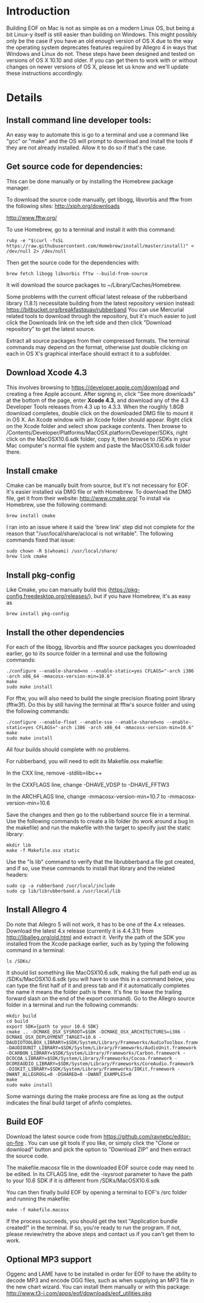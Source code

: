# Introduction #

Building EOF on Mac is not as simple as on a modern Linux OS, but being a bit Linux-y itself is still easier than building on Windows.  This might possibly only be the case if you have an old enough version of OS X due to the way the operating system deprecates features required by Allegro 4 in ways that Windows and Linux do not.  These steps have been designed and tested on versions of OS X 10.10 and older.  If you can get them to work with or without changes on newer versions of OS X, please let us know and we'll update these instructions accordingly.

# Details #

## Install command line developer tools: ##
An easy way to automate this is go to a terminal and use a command like "gcc" or "make" and the OS will prompt to download and install the tools if they are not already installed.  Allow it to do so if that's the case.

## Get source code for dependencies: ##
This can be done manually or by installing the Homebrew package manager.

To download the source code manually, get libogg, libvorbis and fftw from the following sites:
http://xiph.org/downloads

http://www.fftw.org/

To use Homebrew, go to a terminal and install it with this command:
```
ruby -e "$(curl -fsSL https://raw.githubusercontent.com/Homebrew/install/master/install)" < /dev/null 2> /dev/null
```
Then get the source code for the dependencies with:
```
brew fetch libogg libvorbis fftw --build-from-source
```
It will download the source packages to ~/Library/Caches/Homebrew.

Some problems with the current official latest release of the rubberband library (1.8.1) necessitate building from the latest repository version instead:
https://bitbucket.org/breakfastquay/rubberband
You can use Mercurial related tools to download through the repository, but it's much easier to just click the Downloads link on the left side and then click "Download repository" to get the latest source.

Extract all source packages from their compressed formats.  The terminal commands may depend on the format, otherwise just double clicking on each in OS X's graphical interface should extract it to a subfolder.

## Download Xcode 4.3 ##
This involves browsing to https://developer.apple.com/download and creating a free Apple account.  After signing in, click "See more downloads" at the bottom of the page, enter **Xcode 4.3**, and download any of the 4.3 Developer Tools releases from 4.3 up to 4.3.3.  When the roughly 1.8GB download completes, double click on the downloaded DMG file to mount it in OS X.  An Xcode window with an Xcode folder should appear.  Right click on the Xcode folder and select show package contents.  Then browse to /Contents/Developer/Platforms/MacOSX.platform/Developer/SDKs, right click on the MacOSX10.6.sdk folder, copy it, then browse to /SDKs in your Mac computer's normal file system and paste the MacOSX10.6.sdk folder there.

## Install cmake ##
Cmake can be manually built from source, but it's not necessary for EOF.  It's easier installed via DMG file or with Homebrew.  To download the DMG file, get it from their website:
http://www.cmake.org/
To install via Homebrew, use the following command:
```
brew install cmake
```
I ran into an issue where it said the 'brew link' step did not complete for the reason that "/usr/local/share/aclocal is not writable".  The following commands fixed that issue:
```
sudo chown -R $(whoami) /usr/local/share/
brew link cmake
```

## Install pkg-config ##
Like Cmake, you can manually build this (https://pkg-config.freedesktop.org/releases/), but if you have Homebrew, it's as easy as
```
brew install pkg-config
```

## Install the other dependencies ##
For each of the libogg, libvorbis and fftw source packages you downloaded earlier, go to its source folder in a terminal and use the following commands:
```
./configure --enable-shared=no --enable-static=yes CFLAGS="-arch i386 -arch x86_64 -mmacosx-version-min=10.6"
make
sudo make install
```
For fftw, you will also need to build the single precision floating point library (fftw3f).  Do this by still having the terminal at fftw's source folder and using the following commands:
```
./configure --enable-float --enable-sse --enable-shared=no --enable-static=yes CFLAGS="-arch i386 -arch x86_64 -mmacosx-version-min=10.6"
make
sudo make install
```
All four builds should complete with no problems.

For rubberband, you will need to edit its Makefile.osx makefile:

In the CXX line, remove -stdlib=libc++

In the CXXFLAGS line, change -DHAVE_VDSP to -DHAVE_FFTW3

In the ARCHFLAGS line, change -mmacosx-version-min=10.7 to -mmacosx-version-min=10.6

Save the changes and then go to the rubberband source file in a terminal.  Use the following commands to create a lib folder (to work around a bug in the makefile) and run the makefile with the target to specify just the static library:
```
mkdir lib
make -f Makefile.osx static
```
Use the "ls lib" command to verify that the librubberband.a file got created, and if so, use these commands to install that library and the related headers:
```
sudo cp -a rubberband /usr/local/include
sudo cp lib/librubberband.a /usr/local/lib
```

## Install Allegro 4 ##
Do note that Allegro 5 will not work, it has to be one of the 4.x releases.  Download the latest 4.x release (currently it is 4.4.3.1) from http://liballeg.org/old.html and extract it.  Verify the path of the SDK you installed from the Xcode package earlier, such as by typing the following command in a terminal:
```
ls /SDKs/
```
It should list something like MacOSX10.6.sdk, making the full path end up as /SDKs/MacOSX10.6.sdk (you will have to use this in a command below, you can type the first half of it and press tab and if it automatically completes the name it means the folder path is there.  It's fine to leave the trailing forward slash on the end of the export command).  Go to the Allegro source folder in a terminal and run the following commands:
```
mkdir build
cd build
export SDK={path to your 10.6 SDK}
cmake .. -DCMAKE_OSX_SYSROOT=$SDK -DCMAKE_OSX_ARCHITECTURES=i386 -DCMAKE_OSX_DEPLOYMENT_TARGET=10.6 -DAUDIOTOOLBOX_LIBRARY=$SDK/System/Library/Frameworks/AudioToolbox.framework -DAUDIOUNIT_LIBRARY=$SDK/System/Library/Frameworks/AudioUnit.framework -DCARBON_LIBRARY=$SDK/System/Library/Frameworks/Carbon.framework -DCOCOA_LIBRARY=$SDK/System/Library/Frameworks/Cocoa.framework -DCOREAUDIO_LIBRARY=$SDK/System/Library/Frameworks/CoreAudio.framework -DIOKIT_LIBRARY=$SDK/System/Library/Frameworks/IOKit.framework -DWANT_ALLEGROGL=0 -DSHARED=0 -DWANT_EXAMPLES=0
make
sudo make install
```
Some warnings during the make process are fine as long as the output indicates the final build target of afinfo completes.

## Build EOF ##
Download the latest source code from https://github.com/raynebc/editor-on-fire .  You can use git tools if you like, or simply click the "Clone or download" button and pick the option to "Download ZIP" and then extract the source code.

The makefile.macosx file in the downloaded EOF source code may need to be edited.  In its CFLAGS line, edit the -isysroot parameter to have the path to your 10.6 SDK if it is different from /SDKs/MacOSX10.6.sdk 

You can then finally build EOF by opening a terminal to EOF's /src folder and running the makefile:
```
make -f makefile.macosx
```
If the process succeeds, you should get the text "Application bundle created!" in the terminal.  If so, you're ready to run the program.  If not, please review/retry the above steps and contact us if you can't get them to work.

## Optional MP3 support ##
Oggenc and LAME have to be installed in order for EOF to have the ability to decode MP3 and encode OGG files, such as when supplying an MP3 file in the new chart wizard.  You can install them manually or with this package:
http://www.t3-i.com/apps/eof/downloads/eof_utilities.pkg
